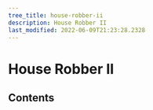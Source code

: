 ```yaml
---
tree_title: house-robber-ii
description: House Robber II
last_modified: 2022-06-09T21:23:28.2328
---
```


# House Robber II

## Contents
